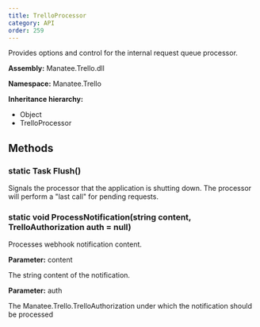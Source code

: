 ```yaml
---
title: TrelloProcessor
category: API
order: 259
---
```


Provides options and control for the internal request queue processor.

**Assembly:** Manatee.Trello.dll

**Namespace:** Manatee.Trello

**Inheritance hierarchy:**

- Object
- TrelloProcessor

## Methods

### static Task Flush()

Signals the processor that the application is shutting down. The processor will perform a &quot;last call&quot; for pending requests.

### static void ProcessNotification(string content, TrelloAuthorization auth = null)

Processes webhook notification content.

**Parameter:** content

The string content of the notification.

**Parameter:** auth

The Manatee.Trello.TrelloAuthorization under which the notification should be processed


